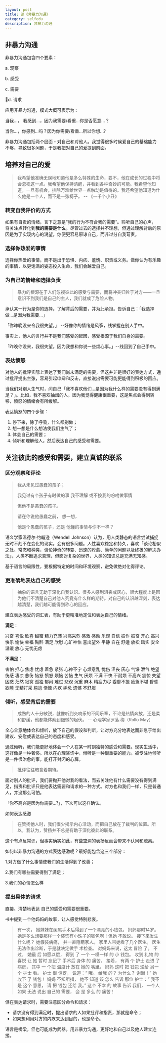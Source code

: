 ```yaml
---
layout: post
title: 读《非暴力沟通》
category: selfedu
description: 非暴力沟通
---
```


## 非暴力沟通

非暴力沟通包含四个要素：

a. 观察

b. 感受

c. 需要

d. 请求

应用非暴力沟通，模式大概可表示为 :

当我...， 我感到...，因为我需要/看重...你是否愿意...？

当你...，你感到...吗？因为你需要/看重...所以你想...?

非暴力沟通包括两个层面 - 对自己和对他人。我觉得很多时候爱自己的基础能力不够，导致很多问题，于是我把对自己的爱提到前面。

## 培养对自己的爱

> 我希望他准确无误地知道他是多么特殊的生命，要不，他在成长的过程中将会忽视这一点。我希望他保持清醒，并看到各种奇妙的可能。我希望他知道，一旦有机会，排除万难给世界一点触动是值得的。我还希望他知道为什么他是一个人，而不是一张椅子。 -- 《一千个小丑》

### 转变自我评价的方式

如果有自责的情绪，言下之意是“我的行为不符合我的需要”。聆听自己的心声， 将关注点转化到**我的需要是什么**。尽管过去的选择并不理想，但通过理解背后的原因是为了实现内心的渴望，你便更容易原谅自己，而非过分自我苛责。

### 选择你热爱的事情

选择你热爱的事情，而不是出于恐惧、内疚、羞愧、职责或义务。做你认为有乐趣的事情，以更饱满的姿态投入生命，我们会越爱自己。

### 为自己的情绪和选择负责

> 暴力的根源在于人们忽视彼此的感受与需要，而将冲突归咎于对方——一旦意识不到我们是自己的主人，我们就成了危险人物。

承认某一行为是你的选择，了解背后的需要，并为此承担。告诉自己：「我选择做...是因为我需要...」

「你昨晚没来令我很失望。」 --好像你的情绪是风筝，线掌握在别人手中。

事实上，他人的言行并不是我们感受的起因，感受根源于我们自身的需要。

「昨晚你没来，我很失望，因为我想和你说一些烦心事。」--线回到了自己手中。

### 表达愤怒

对他人的批评实际上表达了我们尚未满足的需要，但这并非是很好的表达方式，通过批评提出主张，容易引起申辩和反击，直接说出需要可能更能得到积极的回应。

当我们对别人生气时，问自己「我不喜欢他们...是因为我什么样的需要没有得到满足？」。比如，我不喜欢抽烟的人，因为我觉得健康很重要，这是焦点会得到转移，愤怒的情绪会有所缓解。

表达愤怒的四个步骤：

1. 停下来，除了呼吸，什么都别做；
2. 想一想是什么想法使我们生气了；
3. 体会自己的需要；
4. 倾听和理解他人，然后表达自己的感受和需要。

## 关注彼此的感受和需要，建立真诚的联系

### 区分观察和评论

> 我从未见过愚蠢的孩子； 
> 
> 我见过有个孩子有时做的事 我不理解 或不按我的吩咐做事情
> 
> 但他不是愚蠢的孩子。
> 
> 请在你说他愚蠢之前， 想一想，
> 
> 他是个愚蠢的孩子，还是 他懂的事情与你不一样？

语义学家温德尔·约翰逊（Wendell Johnson）认为，用人类静态的语言尝试捕捉无时不刻不在变化的现实，会有很多问题。人性喜欢稳定和持久，喜欢「谈论相似之处、常态和种类，谈论神奇的转变、迅速的痊愈、简单的问题以及终极的解决办法」，人类不断追求真理，但面对复杂的世界，人类的知识总是充满无知感。

基于语言的局限性，要根据特定的时间和环境观察，避免做绝对化得评论。


### 更准确地表达自己的感受

> 抽象的语言无助于深化自我认识。很多人感到沮丧或灰心，很大程度上是因为他们不清楚自己对他人究竟有什么样的期待。对自己的认识越深刻，表达越清楚，我们越可能得到称心的回应。

建立表达感受的词汇表，有助于更精准地定位和表达自己的情绪。


**满足**：

兴奋 喜悦 欣喜 甜蜜 精力充沛 兴高采烈 感激 感动 乐观 自信 振作 振奋 开心 高兴 快乐 愉快 幸福 陶醉 满足 欣慰 心旷神怡 喜出望外 平静 自在 舒适 放松 踏实 安全 温暖 放心 无忧无虑

**不满足**：

害怕 担心 焦虑 忧虑 着急 紧张 心神不宁 心烦意乱 忧伤 沮丧 灰心 气馁 泄气 绝望 伤感 凄凉 悲伤 恼怒 愤怒 烦恼 苦恼 生气 厌烦 不满 不快 不耐烦 不高兴 震惊 失望 困惑 茫然 寂寞 孤独 郁闷 难过 悲观 沉重 麻木 精疲力尽 委靡不振 疲惫不堪 昏昏欲睡
无精打采 尴尬 惭愧 内疚 妒忌 遗憾 不舒服

### 倾听，感受背后的需要

> 成熟的人十分敏锐，就像听到交响乐的不同乐章，不论是热情奔放，还是柔和舒缓，他都能体察到细微的起伏。 -- 心理学家罗落.梅（Rollo May）

全心全意地体会和倾听，放下自己的假设和判断，让对方充分地表达而非急于给出建议、安慰或表达自己的态度和感受。

通过倾听，我们能更好地体会一个人在某一时刻独特的感受和需要。现实生活中，这好像是一种奢侈。所以在心理咨询中，倾听是一种很重要的能力。被专注地倾听是一件很治愈的事，能打开封闭的心扉。


> 批评往往暗含着期待。

面对别人的批评，我们要抛开他对我的看法，而去关注他有什么需要没有得到满足，指责和批评只是他表达需要和请求的一种方式。对方也和我们一样，只是普通人，并没那么可怕。

「你不高兴是因为你需要...?」，下次可以这样确认。

如何表达感激

> 在赞扬他人时，我们很少揭示内心活动，而把自己放在了裁判的位置。所以，我认为，赞扬并不总是有助于深化彼此的联系。

这个有点反常识，但事实确实如此，有些空洞的表扬反而会带来不认同和疏离。

如何以非暴力沟通的方式表达感激呢？最好能包含这三个部分：

1.对方做了什么事情使我们的生活得到了改善； 

2.我们有哪些需要得到了满足； 

3.我们的心情怎么样


### 提出具体的请求

直接、清楚地表达 自己的感受和需要很重要。

书中提到一个他妈妈的故事，让人感觉特别悲哀。

> 有一次， 她妹妹在阑尾手术后得到了一个漂亮的小钱包。 妈妈那时14岁。 她是多么想要那样一个装饰有小珠子的钱包啊！但她 不敢说。 接下来发生什么呢？ 她假装病痛， 并一直隐瞒家人。 家里人带她看了几个医生。 医生无法作出诊断，于是就决定做手 术检查。 对妈妈来说，这太 冒险 了。 不过， 她最 后 如愿以偿， 得到 了 一个 一模一样 的 小 钱包。 收到 礼物 的 喜悦 让 她 暂时 忘记了 手术后 身体 的 痛苦。 接着， 有两 个 护士 走进 了 病房， 其中 一 个把 温度计 放在 她的 嘴里。 妈妈 这时 把 钱包 递给 另一个 护士 看。 护士 很 惊讶， 说道：“ 哦。 给我 的？ 为什么？ 谢谢！” 她 收下 了 钱包！ 妈妈 不知所措， 她不 知道 该 怎么 告诉 那位 护士：“ 我不 是 这个 意思， 请 把 钱包 还给 我。” 这个 不幸 的 故事 告诉 我们， 一个人 如果 无法 说出 自己的 需要， 会 是 多么 的 痛苦！

但在表达请求时，需要注意区分命令和请求：

- 请求没有得到满足时，提出请求的人如果批评和指责，那就是命令；
- 如果想利用对方的内疚来达到目的，也是命令。


语言是桥梁，但也可能成为武器。用非暴力沟通，更好地和自己以及他人建立连接。